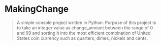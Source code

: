 # MakingChange
> A simple console project written in Python. Purpose of this project is to take an integer value as change_amount between the range of 0 and 99 and sorting it into the most efficient combination of United States coin currency such as quarters, dimes, nickels and cents.
